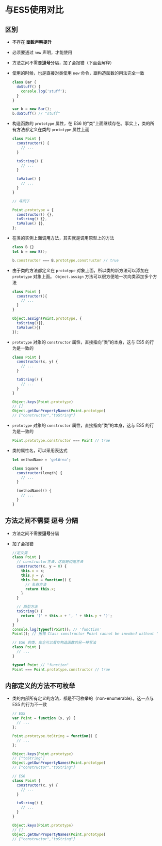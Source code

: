 # 与ES5使用对比

## 区别

- 不存在 **函数声明提升**

- 必须要通过 `new` 声明，才能使用

- 方法之间不需要**逗号**分隔，加了会报错（下面会解释）

- 使用的时候，也是直接对类使用 `new` 命令，跟构造函数的用法完全一致

    ```js
    class Bar {
      doStuff() {
        console.log('stuff');
      }
    }

    var b = new Bar();
    b.doStuff() // "stuff"
    ```

- 构造函数的 `prototype` 属性，在 ES6 的“类”上面继续存在。事实上，类的所有方法都定义在类的 `prototype` 属性上面

    ```js
    class Point {
      constructor() {
        // ...
      }

      toString() {
        // ...
      }

      toValue() {
        // ...
      }
    }

    // 等同于

    Point.prototype = {
      constructor() {},
      toString() {},
      toValue() {},
    };
    ```

- 在类的实例上面调用方法，其实就是调用原型上的方法

    ```js
    class B {}
    let b = new B();

    b.constructor === B.prototype.constructor // true
    ```

- 由于类的方法都定义在 `prototype` 对象上面，所以类的新方法可以添加在 `prototype` 对象上面。 `Object.assign` 方法可以很方便地一次向类添加多个方法

    ```js
    class Point {
      constructor(){
        // ...
      }
    }

    Object.assign(Point.prototype, {
      toString(){},
      toValue(){}
    });
    ```

- `prototype` 对象的 `constructor` 属性，直接指向“类”的本身，这与 ES5 的行为是一致的

    ```js
    class Point {
      constructor(x, y) {
        // ...
      }

      toString() {
        // ...
      }
    }

    Object.keys(Point.prototype)
    // []
    Object.getOwnPropertyNames(Point.prototype)
    // ["constructor","toString"]
    ```

- `prototype` 对象的 `constructor` 属性，直接指向“类”的本身，这与 ES5 的行为是一致的

    ```js
    Point.prototype.constructor === Point // true
    ```

- 类的属性名，可以采用表达式

    ```js
    let methodName = 'getArea';

    class Square {
      constructor(length) {
        // ...
      }

      [methodName]() {
        // ...
      }
    }
    ```

## 方法之间不需要 逗号 分隔

- 方法之间不需要**逗号**分隔

- 加了会报错

    ```js
    //定义类
    class Point {
      // constructor方法，这就是构造方法
      constructor(x, y = 0) {
        this.x = x;
        this.y = y;
        this.fun = function() {
          // 私有方法
          return this.x;
        }
      }

      // 原型方法
      toString() {
        return '(' + this.x + ', ' + this.y + ')';
      }
    }
    console.log(typeof(Point)); // 'function'
    Point(); // 报错 Class constructor Point cannot be invoked without 'new'
    ```

    ```js
    // ES6 的类，完全可以看作构造函数的另一种写法
    class Point {
      // ...
    }

    typeof Point // "function"
    Point === Point.prototype.constructor // true
    ```

## 内部定义的方法不可枚举

- 类的内部所有定义的方法，都是不可枚举的（non-enumerable）。这一点与 ES5 的行为不一致

    ```js
    // ES5
    var Point = function (x, y) {
      // ...
    };

    Point.prototype.toString = function() {
      // ...
    };

    Object.keys(Point.prototype)
    // ["toString"]
    Object.getOwnPropertyNames(Point.prototype)
    // ["constructor","toString"]
    ```

    ```js
    // ES6
    class Point {
      constructor(x, y) {
        // ...
      }

      toString() {
        // ...
      }
    }

    Object.keys(Point.prototype)
    // []
    Object.getOwnPropertyNames(Point.prototype)
    // ["constructor","toString"]
    ```

